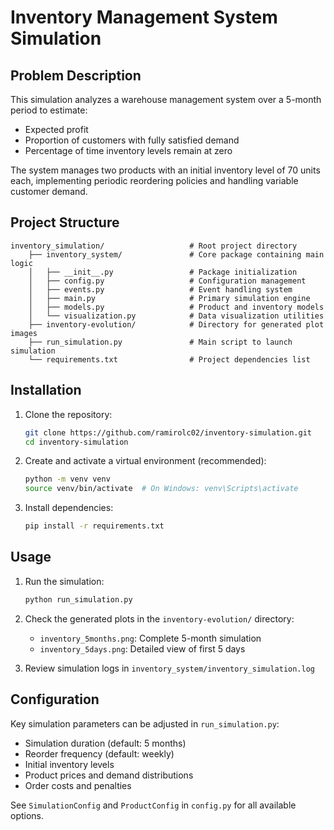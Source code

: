 # Inventory Management System Simulation

## Problem Description

This simulation analyzes a warehouse management system over a 5-month period to estimate:

- Expected profit
- Proportion of customers with fully satisfied demand
- Percentage of time inventory levels remain at zero

The system manages two products with an initial inventory level of 70 units each, implementing periodic reordering policies and handling variable customer demand.

## Project Structure
```
inventory_simulation/                   # Root project directory
    ├── inventory_system/               # Core package containing main logic
    │   ├── __init__.py                 # Package initialization
    │   ├── config.py                   # Configuration management
    │   ├── events.py                   # Event handling system
    │   ├── main.py                     # Primary simulation engine
    │   ├── models.py                   # Product and inventory models
    │   └── visualization.py            # Data visualization utilities
    ├── inventory-evolution/            # Directory for generated plot images
    ├── run_simulation.py               # Main script to launch simulation
    └── requirements.txt                # Project dependencies list
```
## Installation

1. Clone the repository:

   ```bash
   git clone https://github.com/ramirolc02/inventory-simulation.git
   cd inventory-simulation
   ```

2. Create and activate a virtual environment (recommended):

   ```bash
   python -m venv venv
   source venv/bin/activate  # On Windows: venv\Scripts\activate
   ```

3. Install dependencies:
   ```bash
   pip install -r requirements.txt
   ```

## Usage

1. Run the simulation:

   ```bash
   python run_simulation.py
   ```

2. Check the generated plots in the `inventory-evolution/` directory:

   - `inventory_5months.png`: Complete 5-month simulation
   - `inventory_5days.png`: Detailed view of first 5 days

3. Review simulation logs in `inventory_system/inventory_simulation.log`

## Configuration

Key simulation parameters can be adjusted in `run_simulation.py`:

- Simulation duration (default: 5 months)
- Reorder frequency (default: weekly)
- Initial inventory levels
- Product prices and demand distributions
- Order costs and penalties

See `SimulationConfig` and `ProductConfig` in `config.py` for all available options.
